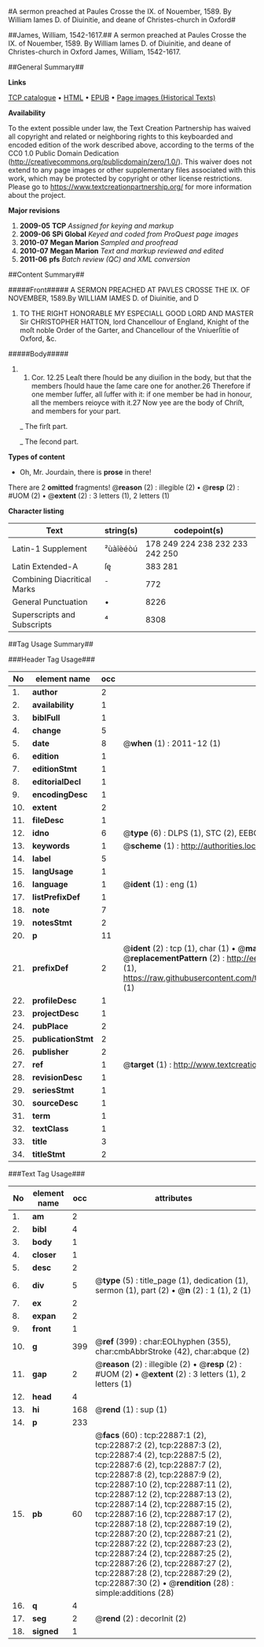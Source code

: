 #A sermon preached at Paules Crosse the IX. of Nouember, 1589. By William Iames D. of Diuinitie, and deane of Christes-church in Oxford#

##James, William, 1542-1617.##
A sermon preached at Paules Crosse the IX. of Nouember, 1589. By William Iames D. of Diuinitie, and deane of Christes-church in Oxford
James, William, 1542-1617.

##General Summary##

**Links**

[TCP catalogue](http://www.ota.ox.ac.uk/tcp/)  • 
[HTML](http://tei.it.ox.ac.uk/tcp/Texts-HTML/free/A68/A68254.html)  • 
[EPUB](http://tei.it.ox.ac.uk/tcp/Texts-EPUB/free/A68/A68254.epub) • 
[Page images (Historical Texts)](https://historicaltexts.jisc.ac.uk/eebo-99857198e)

**Availability**

To the extent possible under law, the Text Creation Partnership has waived all copyright and related or neighboring rights to this keyboarded and encoded edition of the work described above, according to the terms of the CC0 1.0 Public Domain Dedication (http://creativecommons.org/publicdomain/zero/1.0/). This waiver does not extend to any page images or other supplementary files associated with this work, which may be protected by copyright or other license restrictions. Please go to https://www.textcreationpartnership.org/ for more information about the project.

**Major revisions**

1. __2009-05__ __TCP__ *Assigned for keying and markup*
1. __2009-06__ __SPi Global__ *Keyed and coded from ProQuest page images*
1. __2010-07__ __Megan Marion__ *Sampled and proofread*
1. __2010-07__ __Megan Marion__ *Text and markup reviewed and edited*
1. __2011-06__ __pfs__ *Batch review (QC) and XML conversion*

##Content Summary##

#####Front#####
A SERMON PREACHED AT PAVLES CROSSE THE IX. OF NOVEMBER, 1589.By WILLIAM IAMES D. of Diuinitie, and D
1. TO THE RIGHT HONORABLE MY ESPECIALL GOOD LORD AND MASTER Sir CHRISTOPHER HATTON, lord Chancellour of England, Knight of the moſt noble Order of the Garter, and Chancellour of the Vniuerſitie of Oxford, &c.

#####Body#####

1. 1. Cor. 12.25 Leaſt there ſhould be any diuiſion in the body, but that the members ſhould haue the ſame care one for another.26 Therefore if one member ſuffer, all ſuffer with it: if one member be had in honour, all the members reioyce with it.27 Now yee are the body of Chriſt, and members for your part.

    _ The firſt part.

    _ The ſecond part.

**Types of content**

  * Oh, Mr. Jourdain, there is **prose** in there!

There are 2 **omitted** fragments! 
 @__reason__ (2) : illegible (2)  •  @__resp__ (2) : #UOM (2)  •  @__extent__ (2) : 3 letters (1), 2 letters (1)

**Character listing**


|Text|string(s)|codepoint(s)|
|---|---|---|
|Latin-1 Supplement|²ùàîèéòú|178 249 224 238 232 233 242 250|
|Latin Extended-A|ſę|383 281|
|Combining             Diacritical Marks|̄|772|
|General Punctuation|•|8226|
|Superscripts             and Subscripts|⁴|8308|

##Tag Usage Summary##

###Header Tag Usage###

|No|element name|occ|attributes|
|---|---|---|---|
|1.|__author__|2||
|2.|__availability__|1||
|3.|__biblFull__|1||
|4.|__change__|5||
|5.|__date__|8| @__when__ (1) : 2011-12 (1)|
|6.|__edition__|1||
|7.|__editionStmt__|1||
|8.|__editorialDecl__|1||
|9.|__encodingDesc__|1||
|10.|__extent__|2||
|11.|__fileDesc__|1||
|12.|__idno__|6| @__type__ (6) : DLPS (1), STC (2), EEBO-CITATION (1), PROQUEST (1), VID (1)|
|13.|__keywords__|1| @__scheme__ (1) : http://authorities.loc.gov/ (1)|
|14.|__label__|5||
|15.|__langUsage__|1||
|16.|__language__|1| @__ident__ (1) : eng (1)|
|17.|__listPrefixDef__|1||
|18.|__note__|7||
|19.|__notesStmt__|2||
|20.|__p__|11||
|21.|__prefixDef__|2| @__ident__ (2) : tcp (1), char (1)  •  @__matchPattern__ (2) : ([0-9\-]+):([0-9IVX]+) (1), (.+) (1)  •  @__replacementPattern__ (2) : http://eebo.chadwyck.com/downloadtiff?vid=$1&page=$2 (1), https://raw.githubusercontent.com/textcreationpartnership/Texts/master/tcpchars.xml#$1 (1)|
|22.|__profileDesc__|1||
|23.|__projectDesc__|1||
|24.|__pubPlace__|2||
|25.|__publicationStmt__|2||
|26.|__publisher__|2||
|27.|__ref__|1| @__target__ (1) : http://www.textcreationpartnership.org/docs/. (1)|
|28.|__revisionDesc__|1||
|29.|__seriesStmt__|1||
|30.|__sourceDesc__|1||
|31.|__term__|1||
|32.|__textClass__|1||
|33.|__title__|3||
|34.|__titleStmt__|2||


###Text Tag Usage###

|No|element name|occ|attributes|
|---|---|---|---|
|1.|__am__|2||
|2.|__bibl__|4||
|3.|__body__|1||
|4.|__closer__|1||
|5.|__desc__|2||
|6.|__div__|5| @__type__ (5) : title_page (1), dedication (1), sermon (1), part (2)  •  @__n__ (2) : 1 (1), 2 (1)|
|7.|__ex__|2||
|8.|__expan__|2||
|9.|__front__|1||
|10.|__g__|399| @__ref__ (399) : char:EOLhyphen (355), char:cmbAbbrStroke (42), char:abque (2)|
|11.|__gap__|2| @__reason__ (2) : illegible (2)  •  @__resp__ (2) : #UOM (2)  •  @__extent__ (2) : 3 letters (1), 2 letters (1)|
|12.|__head__|4||
|13.|__hi__|168| @__rend__ (1) : sup (1)|
|14.|__p__|233||
|15.|__pb__|60| @__facs__ (60) : tcp:22887:1 (2), tcp:22887:2 (2), tcp:22887:3 (2), tcp:22887:4 (2), tcp:22887:5 (2), tcp:22887:6 (2), tcp:22887:7 (2), tcp:22887:8 (2), tcp:22887:9 (2), tcp:22887:10 (2), tcp:22887:11 (2), tcp:22887:12 (2), tcp:22887:13 (2), tcp:22887:14 (2), tcp:22887:15 (2), tcp:22887:16 (2), tcp:22887:17 (2), tcp:22887:18 (2), tcp:22887:19 (2), tcp:22887:20 (2), tcp:22887:21 (2), tcp:22887:22 (2), tcp:22887:23 (2), tcp:22887:24 (2), tcp:22887:25 (2), tcp:22887:26 (2), tcp:22887:27 (2), tcp:22887:28 (2), tcp:22887:29 (2), tcp:22887:30 (2)  •  @__rendition__ (28) : simple:additions (28)|
|16.|__q__|4||
|17.|__seg__|2| @__rend__ (2) : decorInit (2)|
|18.|__signed__|1||
